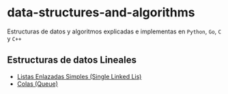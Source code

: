 # data-structures-and-algorithms
Estructuras de datos y algoritmos explicadas e implementas en `Python`, `Go`, `C` y `C++`


## Estructuras de datos Lineales
- [Listas Enlazadas Simples (Single Linked Lis)](./single_linked_list/)
- [Colas (Queue)](./queue/)
